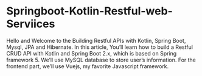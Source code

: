 # Springboot-Kotlin-Restful-web-Serviices

Hello and Welcome to the Building Restful APIs with Kotlin, Spring Boot, Mysql, JPA and Hibernate. In this article, You’ll learn how to build a Restful CRUD API with Kotlin and Spring Boot 2.x, which is based on Spring framework 5. We’ll use MySQL database to store user’s information. For the frontend part, we’ll use Vuejs, my favorite Javascript framework.
